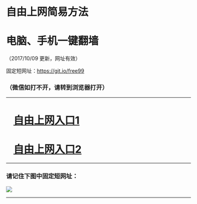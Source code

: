 ﻿# 自由上网简易方法

# 电脑、手机一键翻墙

（2017/10/09 更新，网址有效）

固定短网址：https://git.io/free99

### （微信如打不开，请转到浏览器打开）


***





# &nbsp;&nbsp; <a href="http://ft3218228284.fwq-tz-1001.info/fwqtz01.html?t=10090014704 " target="_blank">自由上网入口1</a>
# &nbsp;&nbsp; <a href="http://ft2656918941.fwq-tz-1002.info/fwqtz02.html?t=100900115031 " target="_blank">自由上网入口2</a>
***

### 请记住下图中固定短网址：

<img src="https://s3-us-west-2.amazonaws.com/fwq-1001/yjfq-20170905okok.png" /> 


***

